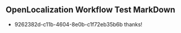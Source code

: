 ## OpenLocalization Workflow Test MarkDown
* 9262382d-c11b-4604-8e0b-c1f72eb35b6b 
thanks!<!--HONumber=Mar16_HO2-->
